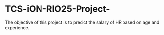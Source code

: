 # TCS-iON-RIO25-Project-
The objective of this project is to predict the salary of HR based on age and experience.
